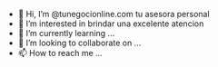 - 👋 Hi, I’m  @tunegocionline.com  tu asesora personal
- 👀 I’m interested in  brindar una excelente atencion
- 🌱 I’m currently  learning  ... 
- 💞️ I’m looking to collaborate on ...
- 📫 How to reach me ...

<!---
tunegocionline/tunegocionline is a ✨ special ✨ repository because its `README.md` (this file) appears on your GitHub profile.
You can click the Preview link to take a look at your changes.
--->
